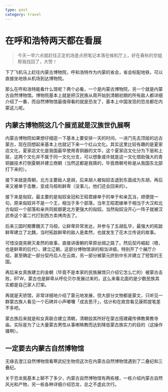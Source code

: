 ```yaml
---
type: post
category: travel
---
```


# 在呼和浩特两天都在看展

> 今天一早六点就赶往正定机场差点把笔记本落在候机厅上，好在春秋的空姐帮我找回了，大赞！

下了飞机马上赶往内蒙古博物院，呼和浩特作为内蒙的省会，省会标配地铁，可以直接坐地铁从机场到达博物院。

那么在呼和浩特能看什么馆呢？两个必看，一个是内蒙古博物院，另一个就是内蒙古自然博物馆。博物院基本上就是把汉民族从周开始到清朝初期的所有敌人都详细介绍了一番，而自然博物馆最值得看的就是恐龙了，基本上中国发现的恐龙都在内蒙这儿呢。

## 内蒙古博物院这几个展览就是汉族世仇展啊

内蒙古博物院如果想仔细逛一下基本上要安排一天的时间，一进门先去顶层的远古蒙古，现在回想起来基本上也就记下来一个红山文化。其实这里比较有趣的是夏家店文化，夏家店文化是我国最早使用青铜器的文华，这个夏家店文化分为下层和上层，这两个文化并不属于同一文化分支，可以想象或许就是这一文化借助强大的青铜器技术打倒夏朝并建立商朝（当然这都是我猜的，毕竟商朝号称是从我国东北部打下来的）。

接下来就是周朝，北方主要敌人是胡，后来胡人被匈奴击退到东面成为东胡，再后来又被单于击散，变成乌桓和鲜卑（没事儿，他们还会回来的）。

接下来是匈奴，最主要的是匈奴金冠和王昭君嫁单于的单于和亲瓦当，顺便提一句，原来匈奴并不是一个王，相当于多个部落，当年王昭君嫁单于相当于大汉和北方匈奴一个部落和亲共同抵御更北方更强大的匈奴。当然匈奴没开心一阵子就被汉武帝这个富二代打到西方卖烤肉去了。

后来三国时期曹魏灭了乌桓，让鲜卑异常发达，并参与了五胡乱华，最强大的拓跋鲜卑建立了北魏，当时拓跋鲜卑的敌人是柔然，也就发生了花木兰传说的故事。

可惜没提突厥灭柔然的故事，直接讲唐朝的草原丝绸之路了。然后契丹崛起（嗯，也是鲜卑的后代），建立辽朝，这部分博物馆讲的相当详细，特别开了个展厅介绍，甚至确定一部分契丹后人在云南，另一部分被蒙元挤到中东并建立了短暂的王国。

再后来女真族建立的金朝（毕竟不是本家的民族展馆只介绍它怎么亡的）被蒙古击败，BTW，蒙古也是鲜卑从呼伦贝尔发展过来的，这么来看北面的是少数民族其实都是自己家人打架。

再就是天骄馆，非常详细地介绍了蒙元地发展，但大部分文物都是蒙文，只听见一群蒙古族人看见一个石碑并小声嘟囔「成吉思汗」，估计和在故宫看见康熙提笔差不多吧。

蒙古族后来就是和女真联合建立清朝，清朝投其所好在蒙古搭建藏传佛教黄教寺庙，实际是为了让大量蒙古男性从事喇嘛教而达到降低蒙古族实力的目的（这操作骚啊）。

## 一定要去内蒙古自然博物馆

无缘去澄江自然博物馆看寒武纪生物但这次在内蒙古自然博物馆遇到了二叠纪和三叠纪。

关于恐龙我基本上聊不了多少，内蒙古自然博物馆有两栋楼，一栋介绍内蒙古自然风光和产物，另一栋各种详细介绍恐龙，总之不虚此次行。
